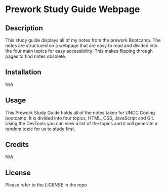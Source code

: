 # Prework Study Guide Webpage

## Description

This study guide displays all of my notes from the prework Bootcamp. The notes are structured on a 
webpage that are easy to read and divided into the four main topics for easy accessibility.
This makes flipping through pages to find notes obsolete.

## Installation

N/A

## Usage

This Prework Study Guide holds all of the notes taken for UNCC Coding bootcamp. It is divided into four
topics, HTML, CSS, JavaScript and Git. Using the DevTools you can view a list of the topics and it will 
generate a random topic for us to study first.

## Credits

N/A

## License

Please refer to the LICENSE in the repo